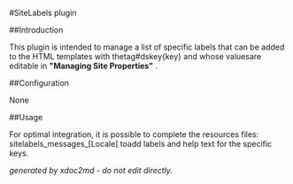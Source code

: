 
#SiteLabels plugin

##Introduction

This plugin is intended to manage a list of specific labels that can be added to the HTML templates with thetag#dskey{key} and whose values​are editable in **"Managing Site Properties"** .

##Configuration

None

##Usage

For optimal integration, it is possible to complete the resources files: sitelabels_messages_[Locale] toadd labels and help text for the specific keys.


 *generated by xdoc2md - do not edit directly.*